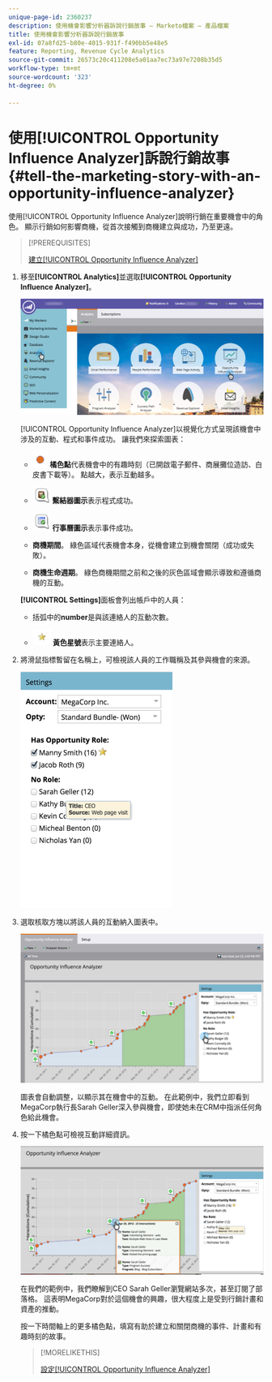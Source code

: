 ```yaml
---
unique-page-id: 2360237
description: 使用機會影響分析器訴說行銷故事 — Marketo檔案 — 產品檔案
title: 使用機會影響分析器訴說行銷故事
exl-id: 07a8fd25-b80e-4015-931f-f490bb5e48e5
feature: Reporting, Revenue Cycle Analytics
source-git-commit: 26573c20c411208e5a01aa7ec73a97e7208b35d5
workflow-type: tm+mt
source-wordcount: '323'
ht-degree: 0%

---
```


# 使用[!UICONTROL Opportunity Influence Analyzer]訴說行銷故事 {#tell-the-marketing-story-with-an-opportunity-influence-analyzer}

使用[!UICONTROL Opportunity Influence Analyzer]說明行銷在重要機會中的角色。 顯示行銷如何影響商機，從首次接觸到商機建立與成功，乃至更遠。

>[!PREREQUISITES]
>
>[建立[!UICONTROL Opportunity Influence Analyzer]](/help/marketo/product-docs/reporting/revenue-cycle-analytics/opportunity-influence-analyzer/create-an-opportunity-influence-analyzer.md)

1. 移至&#x200B;**[!UICONTROL Analytics]**&#x200B;並選取&#x200B;**[!UICONTROL Opportunity Influence Analyzer]**。

   ![](assets/analytics-opportunityhand.png)

   [!UICONTROL Opportunity Influence Analyzer]以視覺化方式呈現該機會中涉及的互動、程式和事件成功。 讓我們來探索圖表：

   * ![—](assets/image2014-10-3-13-3a43-3a21.png) **橘色點**&#x200B;代表機會中的有趣時刻（已開啟電子郵件、商展攤位造訪、白皮書下載等）。 點越大，表示互動越多。

   * ![—](assets/image2014-10-3-13-3a44-3a9.png) **繫結器圖示**&#x200B;表示程式成功。

   * ![—](assets/image2014-10-3-13-3a44-3a40.png) **行事曆圖示**&#x200B;表示事件成功。

   * **商機期間**。 綠色區域代表機會本身，從機會建立到機會關閉（成功或失敗）。

   * **商機生命週期**。 綠色商機期間之前和之後的灰色區域會顯示導致和遵循商機的互動。

   **[!UICONTROL Settings]**&#x200B;面板會列出帳戶中的人員：

   * 括弧中的&#x200B;**number**&#x200B;是與該連絡人的互動次數。

   * ![—](assets/image2014-10-3-13-3a45-3a9.png) **黃色星號**&#x200B;表示主要連絡人。

1. 將滑鼠指標暫留在名稱上，可檢視該人員的工作職稱及其參與機會的來源。

   ![](assets/image2015-6-23-14-3a43-3a1.png)

1. 選取核取方塊以將該人員的互動納入圖表中。

   ![](assets/image2015-6-23-14-3a43-3a35.png)

   圖表會自動調整，以顯示其在機會中的互動。 在此範例中，我們立即看到MegaCorp執行長Sarah Geller深入參與機會，即使她未在CRM中指派任何角色給此機會。

1. 按一下橘色點可檢視互動詳細資訊。

   ![](assets/image2015-6-23-14-3a44-3a15.png)

   在我們的範例中，我們瞭解到CEO Sarah Geller瀏覽網站多次，甚至訂閱了部落格。 這表明MegaCorp對於這個機會的興趣，很大程度上是受到行銷計畫和資產的推動。

   按一下時間軸上的更多橘色點，填寫有助於建立和關閉商機的事件、計畫和有趣時刻的故事。

   >[!MORELIKETHIS]
   >
   >[設定[!UICONTROL Opportunity Influence Analyzer]](/help/marketo/product-docs/reporting/revenue-cycle-analytics/opportunity-influence-analyzer/configure-an-opportunity-influence-analyzer.md)
